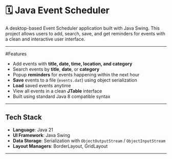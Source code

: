 # 🗓️ Java Event Scheduler

A desktop-based Event Scheduler application built with Java Swing. This project allows users to add, search, save, and get reminders for events with a clean and interactive user interface.

---

#Features

-  Add events with **title, date, time, location, and category**
-  Search events by **title**, **date**, or **category**
- Popup **reminders** for events happening within the next hour
- **Save** events to a file (`events.dat`) using object serialization
-  **Load** saved events anytime
-  View all events in a clean **JTable** interface
- Built using standard Java 8 compatible syntax

---

##  Tech Stack

- **Language**: Java 21
- **UI Framework**: Java Swing
- **Data Storage**: Serialization with `ObjectOutputStream` / `ObjectInputStream`
- **Layout Managers**: BorderLayout, GridLayout

---
